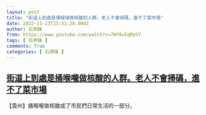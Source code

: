 ```yaml
---
layout: post
title: "街道上到處是捅喉嚨做核酸的人群。老人不會掃碼，進不了菜市場"
date: 2022-11-13T23:51:28.000Z
author: 石炳鋒
from: https://www.youtube.com/watch?v=7WY8uIqMyGY
tags: [ 石炳锋 ]
comments: True
categories: [ 石炳锋 ]
---
```

<!--1668383488000-->
[街道上到處是捅喉嚨做核酸的人群。老人不會掃碼，進不了菜市場](https://www.youtube.com/watch?v=7WY8uIqMyGY)
------

<div>
【貴州】捅喉嚨做核酸成了市民們日常生活的一部分。
</div>
